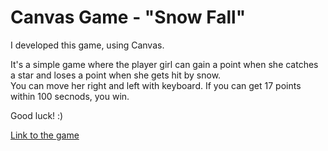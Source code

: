 # Canvas Game - "Snow Fall"
I developed this game, using Canvas.   

It's a simple game where the player girl can gain a point when she catches a star and loses a point when she gets hit by snow.  
You can move her right and left with keyboard. 
If you can get 17 points within 100 secnods, you win. 

Good luck! :)

[Link to the game](https://youxiberlin.github.io/snow-fall-game/)
